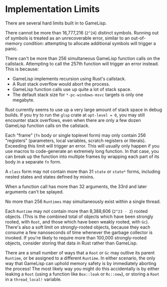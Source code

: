 # Implementation Limits

There are several hard limits built in to GameLisp.

There cannot be more than 16,777,216 (`2^24`) distinct symbols. Running out of symbols is treated
as an unrecoverable error, similar to an out-of-memory condition: attempting to allocate additional
symbols will trigger a panic.

There can't be more than 256 simultaneous GameLisp function calls on the callstack. Attempting
to call the 257th function will trigger an error instead. This is because: 
- GameLisp implements recursion using Rust's callstack.
- A Rust stack overflow would abort the process.
- GameLisp function calls use up quite a lot of stack space.
- The default stack size for `*-pc-windows-msvc` targets is only one megabyte.

Rust currently seems to use up a very large amount of stack space in debug builds. If you try to 
run the `glsp` crate at `opt-level = 0`, you may still encounter stack overflows, even when there
are only a few dozen GameLisp function calls on the callstack.

Each "frame" (`fn` body or single toplevel form) may only contain 256 "registers" (parameters,
local variables, scratch registers or literals). Exceeding this limit will trigger an error.
This will usually only happen if you use macros to code-generate an extremely long function.
In that case, you can break up the function into multiple frames by wrapping each part of
its body in a separate `fn` form.

A `class` form may not contain more than 31 `state` or `state*` forms, including nested
states and states defined by mixins.

When a function call has more than 32 arguments, the 33rd and later arguments can't be splayed.

No more than 256 `Runtimes` may simultaneously exist within a single thread.

Each `Runtime` may not contain more than 8,388,606 (`2^23 - 2`) rooted objects. (This is the
combined total of objects which have been strongly rooted, with `Root`, and those which have been
weakly rooted, with `Gc`). There's also a soft limit on strongly-rooted objects, because they each 
consume a few nanoseconds of time whenever the garbage collector is invoked. If you're likely to 
require more than 100,000 strongly-rooted objects, consider storing that data in Rust rather than 
GameLisp.

There are a small number of ways that a `Root` or `Gc` may outlive its parent `Runtime`, or be 
assigned to a different `Runtime`. In either scenario, the only way that GameLisp can uphold 
memory safety is by immediately aborting the process! The most likely way you might do this 
accidentally is by either leaking a `Root` (using a function like `Box::leak` or `Rc::new`), 
or storing a `Root` in a `thread_local!` variable.
